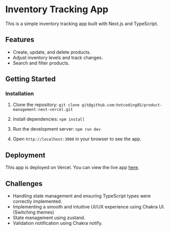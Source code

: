 # Inventory Tracking App

This is a simple inventory tracking app built with Next.js and TypeScript.

## Features
- Create, update, and delete products.
- Adjust inventory levels and track changes.
- Search and filter products.

## Getting Started

### Installation

1. Clone the repository:
`git clone git@github.com:hotcoding85/product-management-next-vercel.git`

2. Install dependencies:
`npm install`

3. Run the development server:
`npm run dev`

4. Open `http://localhost:3000` in your browser to see the app.

## Deployment

This app is deployed on Vercel. You can view the live app [here](https://inventory-tracking-app-xi.vercel.app/).

## Challenges

- Handling state management and ensuring TypeScript types were correctly implemented.
- Implementing a smooth and intuitive UI/UX experience using Chakra UI. (Switching themes)
- State management using zustand.
- Validation notification using Chakra notify.
